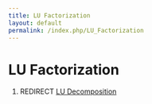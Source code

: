```yaml
---
title: LU Factorization
layout: default
permalink: /index.php/LU_Factorization
---
```


# LU Factorization

1. REDIRECT [LU Decomposition](LU_Decomposition)